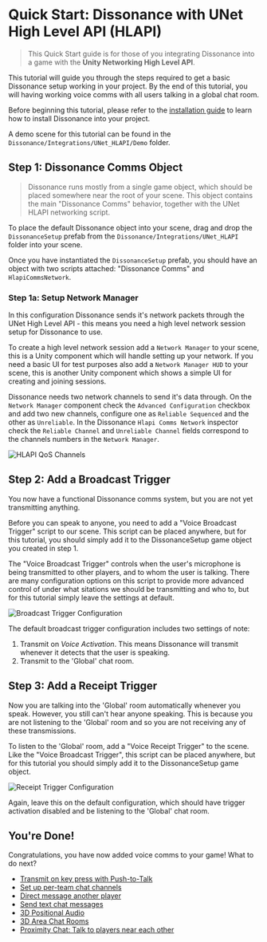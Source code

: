 # Quick Start: Dissonance with UNet High Level API (HLAPI)

> This Quick Start guide is for those of you integrating Dissonance into a game with the **Unity Networking High Level API**.

This tutorial will guide you through the steps required to get a basic Dissonance setup working in your project. By the end of this tutorial, you will having working voice comms with all users talking in a global chat room.

Before beginning this tutorial, please refer to the [installation guide](/Basics/Getting-Started) to learn how to install Dissonance into your project.

A demo scene for this tutorial can be found in the `Dissonance/Integrations/UNet_HLAPI/Demo` folder.

## Step 1: Dissonance Comms Object

> Dissonance runs mostly from a single game object, which should be placed somewhere near the root of your scene. This object contains the main "Dissonance Comms" behavior, together with the UNet HLAPI networking script.

To place the default Dissonance object into your scene, drag and drop the `DissonanceSetup` prefab from the `Dissonance/Integrations/UNet_HLAPI` folder into your scene.

Once you have instantiated the `DissonanceSetup` prefab, you should have an object with two scripts attached: "Dissonance Comms" and `HlapiCommsNetwork`.

### Step 1a: Setup Network Manager

In this configuration Dissonance sends it's network packets through the UNet High Level API - this means you need a high level network session setup for Dissonance to use.

To create a high level network session add a `Network Manager` to your scene, this is a Unity component which will handle setting up your network. If you need a basic UI for test purposes also add a `Network Manager HUD` to your scene, this is another Unity component which shows a simple UI for creating and joining sessions.

Dissonance needs two network channels to send it's data through. On the `Network Manager` component check the `Advanced Configuration` checkbox and add two new channels, configure one as `Reliable Sequenced` and the other as `Unreliable`. In the Dissonance `Hlapi Comms Network` inspector check the `Reliable Channel` and `Unreliable Channel` fields correspond to the channels numbers in the `Network Manager`.

![HLAPI QoS Channels](/images/HLAPI_QoS_Channels.png)

## Step 2: Add a Broadcast Trigger

You now have a functional Dissonance comms system, but you are not yet transmitting anything.

Before you can speak to anyone, you need to add a "Voice Broadcast Trigger" script to our scene. This script can be placed anywhere, but for this tutorial, you should simply add it to the DissonanceSetup game object you created in step 1.

The "Voice Broadcast Trigger" controls when the user's microphone is being transmitted to other players, and to whom the user is talking. There are many configuration options on this script to provide more advanced control of under what sitations we should be transmitting and who to, but for this tutorial simply leave the settings at default.

![Broadcast Trigger Configuration](/images/VoiceBroadcastTrigger_Default.png)

The default broadcast trigger configuration includes two settings of note:
1. Transmit on *Voice Activation*. This means Dissonance will transmit whenever it detects that the user is speaking.
2. Transmit to the 'Global' chat room.

## Step 3: Add a Receipt Trigger

Now you are talking into the 'Global' room automatically whenever you speak. However, you still can't hear anyone speaking. This is because you are not listening to the 'Global' room and so you are not receiving any of these transmissions.

To listen to the 'Global' room, add a "Voice Receipt Trigger" to the scene. Like the "Voice Broadcast Trigger", this script can be placed anywhere, but for this tutorial you should simply add it to the DissonanceSetup game object.

![Receipt Trigger Configuration](/images/VoiceReceiptTrigger_Default.png)

Again, leave this on the default configuration, which should have trigger activation disabled and be listening to the 'Global' chat room.

## You're Done!

Congratulations, you have now added voice comms to your game! What to do next?

* [Transmit on key press with Push-to-Talk](/Tutorials/Push-to-Talk)
* [Set up per-team chat channels](/Tutorials/Team-Chat-Rooms)
* [Direct message another player](/Tutorials/Direct-Player-Transmit)
* [Send text chat messages](/Tutorials/Text-Chat)
* [3D Positional Audio](/Tutorials/Position-Tracking)
* [3D Area Chat Rooms](/Tutorials/Collider-Chat-Room)
* [Proximity Chat: Talk to players near each other](/Tutorials/Proximity-Chat)